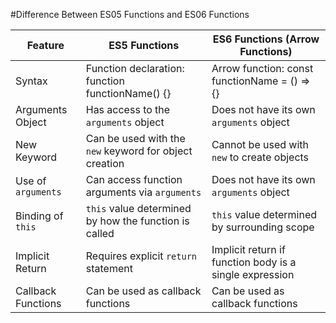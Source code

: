 #Difference Between ES05 Functions and ES06 Functions

| Feature              | ES5 Functions                                      | ES6 Functions (Arrow Functions)                                |
|----------------------|-----------------------------------------------------|-----------------------------------------------------------------|
| Syntax               | Function declaration: function functionName() {}    | Arrow function: const functionName = () => {}                 |
| Arguments Object     | Has access to the `arguments` object               | Does not have its own `arguments` object                      |
| New Keyword          | Can be used with the `new` keyword for object creation | Cannot be used with `new` to create objects                   |
| Use of `arguments`   | Can access function arguments via `arguments`       | Does not have its own `arguments` object                      |
| Binding of `this`    | `this` value determined by how the function is called | `this` value determined by surrounding scope    |
| Implicit Return      | Requires explicit `return` statement                | Implicit return if function body is a single expression       |
| Callback Functions   | Can be used as callback functions                   | Can be used as callback functions                             |
